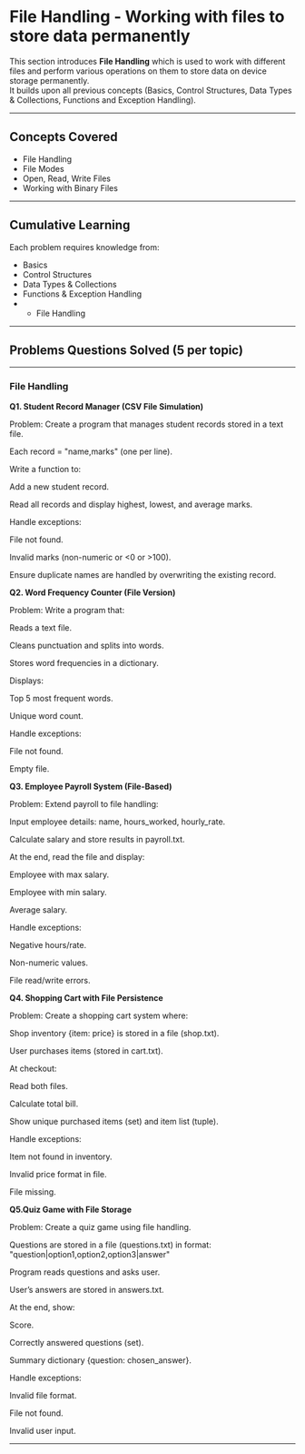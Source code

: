 # File Handling - Working with files to store data permanently

This section introduces **File Handling** which is used to work with different files and perform various operations on them to store data on device storage permanently.  
It builds upon all previous concepts (Basics, Control Structures, Data Types & Collections, Functions and Exception Handling).

---

## Concepts Covered

- File Handling 
- File Modes
- Open, Read, Write Files
- Working with Binary Files
---

## Cumulative Learning

Each problem requires knowledge from:  
- Basics  
- Control Structures  
- Data Types & Collections  
- Functions & Exception Handling 
- + File Handling

---

## Problems Questions Solved (5 per topic)

---

### File Handling

**Q1. Student Record Manager (CSV File Simulation)**

Problem:
Create a program that manages student records stored in a text file.

Each record = "name,marks" (one per line).

Write a function to:

Add a new student record.

Read all records and display highest, lowest, and average marks.

Handle exceptions:

File not found.

Invalid marks (non-numeric or <0 or >100).

Ensure duplicate names are handled by overwriting the existing record.




**Q2. Word Frequency Counter (File Version)**

Problem:
Write a program that:

Reads a text file.

Cleans punctuation and splits into words.

Stores word frequencies in a dictionary.

Displays:

Top 5 most frequent words.

Unique word count.

Handle exceptions:

File not found.

Empty file.




**Q3. Employee Payroll System (File-Based)**

Problem:
Extend payroll to file handling:

Input employee details: name, hours_worked, hourly_rate.

Calculate salary and store results in payroll.txt.

At the end, read the file and display:

Employee with max salary.

Employee with min salary.

Average salary.

Handle exceptions:

Negative hours/rate.

Non-numeric values.

File read/write errors.




**Q4. Shopping Cart with File Persistence**

Problem:
Create a shopping cart system where:

Shop inventory {item: price} is stored in a file (shop.txt).

User purchases items (stored in cart.txt).

At checkout:

Read both files.

Calculate total bill.

Show unique purchased items (set) and item list (tuple).

Handle exceptions:

Item not found in inventory.

Invalid price format in file.

File missing.




**Q5.Quiz Game with File Storage**

Problem:
Create a quiz game using file handling.

Questions are stored in a file (questions.txt) in format:
"question|option1,option2,option3|answer"

Program reads questions and asks user.

User’s answers are stored in answers.txt.

At the end, show:

Score.

Correctly answered questions (set).

Summary dictionary {question: chosen_answer}.

Handle exceptions:

Invalid file format.

File not found.

Invalid user input.




---
